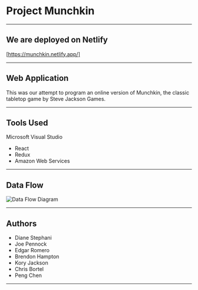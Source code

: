 # Project Munchkin

---------------------------------

## We are deployed on Netlify

[https://munchkin.netlify.app/]

---------------------------------

## Web Application

This was our attempt to program an online version of Munchkin, the classic tabletop game by Steve Jackson Games.

---------------------------------

## Tools Used

Microsoft Visual Studio

- React
- Redux
- Amazon Web Services

---------------------------------

## Data Flow 

![Data Flow Diagram]()

---------------------------

## Authors

- Diane Stephani
- Joe Pennock
- Edgar Romero
- Brendon Hampton
- Kory Jackson
- Chris Bortel
- Peng Chen

------------------------------
